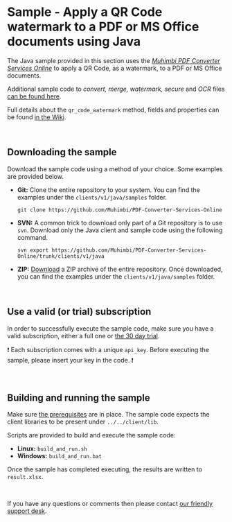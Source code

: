 # Sample - Apply a QR Code watermark to a PDF or MS Office documents using Java

The Java sample provided in this section uses the [*Muhimbi PDF Converter Services Online*](https://github.com/Muhimbi/PDF-Converter-Services-Online) to apply a QR Code, as a watermark, to a PDF or MS Office documents. 

Additional sample code to *convert, merge, watermark, secure* and *OCR* files [can be found here](../../).

Full details about the `qr_code_watermark` method, fields and properties can be found [in the Wiki](https://github.com/Muhimbi/PDF-Converter-Services-Online/wiki/API:-qr_code_watermark).

<br>

## Downloading the sample

Download the sample code using a method of your choice. Some examples are provided below.

- **Git:** Clone the entire repository to your system. You can find the examples under the `clients/v1/java/samples` folder.<br>
   
     `git clone https://github.com/Muhimbi/PDF-Converter-Services-Online`

- **SVN:** A common trick to download only part of a Git repository  is to use `svn`. Download only the Java client and sample code using the following command.<br>

     `svn export https://github.com/Muhimbi/PDF-Converter-Services-Online/trunk/clients/v1/java`

- **ZIP:** [Download](https://github.com/Muhimbi/PDF-Converter-Services-Online/zipball/master/) a ZIP archive of the entire repository. Once downloaded, you can find the examples under the `clients/v1/java/samples` folder.

<br>

## Use a valid (or trial) subscription

In order to successfully execute the sample code, make sure you have a valid subscription, either a full one or [the 30 day trial](https://support.muhimbi.com/hc/en-us/articles/115002816048-Getting-started-with-the-PDF-Converter-Services-Online).

:exclamation: Each subscription comes with a unique `api_key`. Before executing the sample, please insert your key in the code. :exclamation:


<br>

## Building and running the sample

Make sure [the prerequisites](https://github.com/Muhimbi/PDF-Converter-Services-Online/tree/master/clients/v1/java#prerequisites) are in place. The sample code expects the client libraries to be present under `../../client/lib`.

Scripts are provided to build and execute the sample code:
- **Linux:** `build_and_run.sh`
- **Windows:** `build_and_run.bat`

Once the sample has completed executing, the results are written to `result.xlsx`.

<br>

If you have any questions or comments then please contact [our friendly support desk](http://www.muhimbi-online.com/contact).
